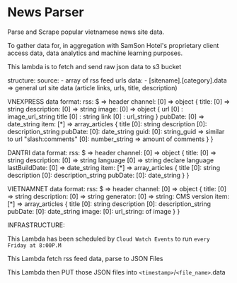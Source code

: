 # News Parser
Parse and Scrape popular vietnamese news site data. 

To gather data for, in aggregation with SamSon Hotel's proprietary client access data, data analytics and machine learning purposes.

This lambda is to fetch and send raw json data to s3 bucket

structure: 
  source: 
    - array of rss feed urls 
  data: 
    - [sitename].[category].data => general url site data (article links, urls, title, description)

  VNEXPRESS data format:
    rss:
      $ => header
      channel: [0] => object
        {
          title:       [0] => string 
          description: [0] => string
          image:       [0] => object
            {
              url   [0] : image_url_string
              title [0] : string
              link  [0] : url_string
            }
          pubDate: [0] => date_string
          item: [*] => array_articles
            {
              title            [0]: string
              description      [0]: description_string 
              pubDate:         [0]: date_string
              guid:            [0]: string_guid => similar to url
              "slash:comments" [0]: number_string => amount of comments
            }
        }
    

  DANTRI data format:
    rss:
      $ => header
      channel: [0] => object
        {
          title:         [0] => string 
          description:   [0] => string
          language       [0] => string declare language
          lastBuildDate: [0] => date_string
          item:          [*] => array_articles
            {
              title            [0]: string
              description      [0]: description_string 
              pubDate:         [0]: date_string
            }
        }
    

  VIETNAMNET data format:
    rss:
      $ => header
      channel: [0] => object
        {
          title:         [0] => string 
          description:   [0] => string
          generator:     [0] => string: CMS version
          item:          [*] => array_articles
            {
              title            [0]: string
              description      [0]: description_string 
              pubDate:         [0]: date_string
              image:           [0]: url_string: of image
            }
        }
    

INFRASTRUCTURE:
  
  This Lambda has been scheduled by `Cloud Watch Events` to run `every Friday at 8:00P.M`

  This Lambda fetch rss feed data, parse to JSON Files

  This Lambda then PUT those JSON files into `<timestamp>`/`<file_name>`.data 


